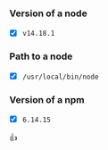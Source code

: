### Version of a node
- [x] `v14.18.1`

### Path to a node
- [x] `/usr/local/bin/node`

### Version of a npm
- [x] `6.14.15`

:+1: